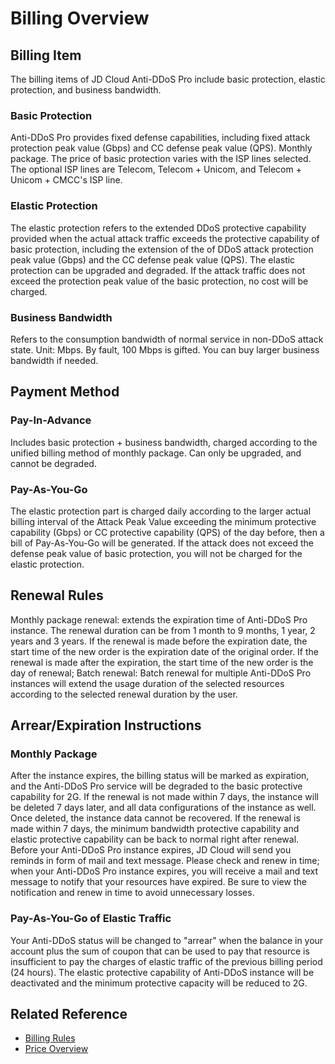 # Billing Overview

## Billing Item
The billing items of JD Cloud Anti-DDoS Pro include basic protection, elastic protection, and business bandwidth.

### Basic Protection
Anti-DDoS Pro provides fixed defense capabilities, including fixed attack protection peak value (Gbps) and CC defense peak value (QPS). Monthly package.
The price of basic protection varies with the ISP lines selected. The optional ISP lines are Telecom, Telecom + Unicom, and Telecom + Unicom + CMCC's ISP line.

### Elastic Protection
The elastic protection refers to the extended DDoS protective capability provided when the actual attack traffic exceeds the protective capability of basic protection, including the extension of the of DDoS attack protection peak value (Gbps) and the CC defense peak value (QPS).
The elastic protection can be upgraded and degraded. If the attack traffic does not exceed the protection peak value of the basic protection, no cost will be charged.

### Business Bandwidth
Refers to the consumption bandwidth of normal service in non-DDoS attack state. Unit: Mbps. By fault, 100 Mbps is gifted. You can buy larger business bandwidth if needed.

## Payment Method
### Pay-In-Advance
Includes basic protection + business bandwidth, charged according to the unified billing method of monthly package. Can only be upgraded, and cannot be degraded.
### Pay-As-You-Go
The elastic protection part is charged daily according to the larger actual billing interval of the Attack Peak Value exceeding the minimum protective capability (Gbps) or CC protective capability (QPS) of the day before,
then a bill of Pay-As-You-Go will be generated.
If the attack does not exceed the defense peak value of basic protection, you will not be charged for the elastic protection.


## Renewal Rules
Monthly package renewal: extends the expiration time of Anti-DDoS Pro instance. The renewal duration can be from 1 month to 9 months, 1 year, 2 years and 3 years. If the renewal is made before the expiration date, the start time of the new order is the expiration date of the original order. If the renewal is made after the expiration, the start time of the new order is the day of renewal;
Batch renewal: Batch renewal for multiple Anti-DDoS Pro instances will extend the usage duration of the selected resources according to the selected renewal duration by the user.


## Arrear/Expiration Instructions
### Monthly Package
After the instance expires, the billing status will be marked as expiration, and the Anti-DDoS Pro service will be degraded to the basic protective capability for 2G. If the renewal is not made within 7 days, the instance will be deleted 7 days later, and all data configurations of the instance as well. Once deleted, the instance data cannot be recovered.
If the renewal is made within 7 days, the minimum bandwidth protective capability and elastic protective capability can be back to normal right after renewal. Before your Anti-DDoS Pro instance expires, JD Cloud will send you reminds in form of mail and text message. Please check and renew in time; when your Anti-DDoS Pro instance expires, you will receive a mail and text message to notify that your resources have expired. Be sure to view the notification and renew in time to avoid unnecessary losses.

### Pay-As-You-Go of Elastic Traffic
Your Anti-DDoS status will be changed to "arrear" when the balance in your account plus the sum of coupon that can be used to pay that resource is insufficient to pay the charges of elastic traffic of the previous billing period (24 hours). The elastic protective capability of Anti-DDoS instance will be deactivated and the minimum protective capacity will be reduced to 2G.


## Related Reference

- [Billing Rules](Billing-Rules.md)
- [Price Overview](Price-Overview.md)
